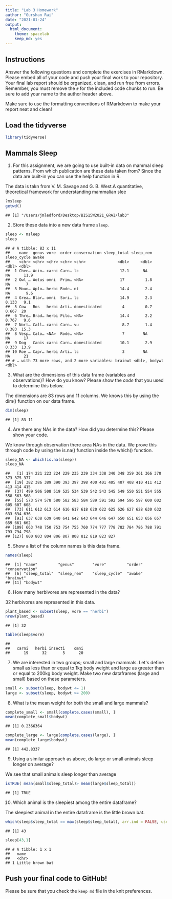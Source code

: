 ```yaml
---
title: "Lab 3 Homework"
author: "Gurshan Rai"
date: "2021-01-24"
output:
  html_document: 
    theme: spacelab
    keep_md: yes
---
```


## Instructions
Answer the following questions and complete the exercises in RMarkdown. Please embed all of your code and push your final work to your repository. Your final lab report should be organized, clean, and run free from errors. Remember, you must remove the `#` for the included code chunks to run. Be sure to add your name to the author header above.  

Make sure to use the formatting conventions of RMarkdown to make your report neat and clean!  

## Load the tidyverse

```r
library(tidyverse)
```

## Mammals Sleep
1. For this assignment, we are going to use built-in data on mammal sleep patterns. From which publication are these data taken from? Since the data are built-in you can use the help function in R.

The data is takn from  V. M. Savage and G. B. West.A quantitative, theoretical framework for understanding mammalian slee

```r
?msleep
getwd()
```

```
## [1] "/Users/jmledford/Desktop/BIS15W2021_GRAI/lab3"
```

2. Store these data into a new data frame `sleep`.

```r
sleep <- msleep
sleep
```

```
## # A tibble: 83 x 11
##    name  genus vore  order conservation sleep_total sleep_rem sleep_cycle awake
##    <chr> <chr> <chr> <chr> <chr>              <dbl>     <dbl>       <dbl> <dbl>
##  1 Chee… Acin… carni Carn… lc                  12.1      NA        NA      11.9
##  2 Owl … Aotus omni  Prim… <NA>                17         1.8      NA       7  
##  3 Moun… Aplo… herbi Rode… nt                  14.4       2.4      NA       9.6
##  4 Grea… Blar… omni  Sori… lc                  14.9       2.3       0.133   9.1
##  5 Cow   Bos   herbi Arti… domesticated         4         0.7       0.667  20  
##  6 Thre… Brad… herbi Pilo… <NA>                14.4       2.2       0.767   9.6
##  7 Nort… Call… carni Carn… vu                   8.7       1.4       0.383  15.3
##  8 Vesp… Calo… <NA>  Rode… <NA>                 7        NA        NA      17  
##  9 Dog   Canis carni Carn… domesticated        10.1       2.9       0.333  13.9
## 10 Roe … Capr… herbi Arti… lc                   3        NA        NA      21  
## # … with 73 more rows, and 2 more variables: brainwt <dbl>, bodywt <dbl>
```

3. What are the dimensions of this data frame (variables and observations)? How do you know? Please show the *code* that you used to determine this below.  

The dimensions are 83 rows and 11 columns. We knows this by using the dim() function on our data frame. 


```r
dim(sleep)
```

```
## [1] 83 11
```

4. Are there any NAs in the data? How did you determine this? Please show your code.  

We know through observation there area NAs in the data. We prove this through code by using the is.na() function inside the which() function.


```r
sleep_NA <- which(is.na(sleep))
sleep_NA
```

```
##   [1] 174 221 223 224 229 235 239 334 338 340 348 359 361 366 370 373 375 377
##  [19] 382 386 389 390 393 397 398 400 401 405 407 408 410 411 412 413 414 415
##  [37] 499 506 508 519 525 534 539 542 543 545 549 550 551 554 555 558 563 568
##  [55] 573 574 578 580 582 583 584 589 591 592 594 596 597 600 602 605 607 608
##  [73] 611 612 613 614 616 617 618 620 622 625 626 627 628 630 632 633 634 636
##  [91] 637 638 639 640 641 642 643 644 646 647 650 651 653 656 657 659 661 662
## [109] 663 748 750 753 754 755 760 774 777 778 782 784 786 788 791 793 794 798
## [127] 800 803 804 806 807 808 812 819 823 827
```

5. Show a list of the column names is this data frame.

```r
names(sleep)
```

```
##  [1] "name"         "genus"        "vore"         "order"        "conservation"
##  [6] "sleep_total"  "sleep_rem"    "sleep_cycle"  "awake"        "brainwt"     
## [11] "bodywt"
```

6. How many herbivores are represented in the data?  

32 herbivores are represented in this data. 


```r
plant_based <- subset(sleep, vore == "herbi")
nrow(plant_based)
```

```
## [1] 32
```

```r
table(sleep$vore)
```

```
## 
##   carni   herbi insecti    omni 
##      19      32       5      20
```

7. We are interested in two groups; small and large mammals. Let's define small as less than or equal to 1kg body weight and large as greater than or equal to 200kg body weight. Make two new dataframes (large and small) based on these parameters.

```r
small <- subset(sleep, bodywt <= 1)
large <- subset(sleep, bodywt >= 200)
```

8. What is the mean weight for both the small and large mammals?

```r
complete_small <- small[complete.cases(small), ]
mean(complete_small$bodywt)
```

```
## [1] 0.2366364
```


```r
complete_large <- large[complete.cases(large), ]
mean(complete_large$bodywt)
```

```
## [1] 442.8337
```

9. Using a similar approach as above, do large or small animals sleep longer on average?  

We see that small animals sleep longer than average


```r
isTRUE( mean(small$sleep_total)> mean(large$sleep_total))
```

```
## [1] TRUE
```


10. Which animal is the sleepiest among the entire dataframe?

The sleepiest animal in the entire dataframe is the little brown bat.


```r
which(sleep$sleep_total == max(sleep$sleep_total), arr.ind = FALSE, useNames = TRUE)
```

```
## [1] 43
```


```r
sleep[43,1]
```

```
## # A tibble: 1 x 1
##   name            
##   <chr>           
## 1 Little brown bat
```

## Push your final code to GitHub!
Please be sure that you check the `keep md` file in the knit preferences.   
